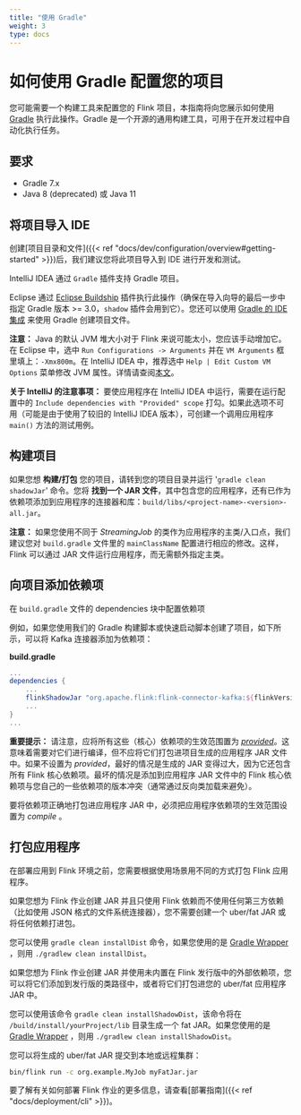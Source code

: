 ```yaml
---
title: "使用 Gradle"
weight: 3
type: docs
---
```

<!--
Licensed to the Apache Software Foundation (ASF) under one
or more contributor license agreements.  See the NOTICE file
distributed with this work for additional information
regarding copyright ownership.  The ASF licenses this file
to you under the Apache License, Version 2.0 (the
"License"); you may not use this file except in compliance
with the License.  You may obtain a copy of the License at

  http://www.apache.org/licenses/LICENSE-2.0

Unless required by applicable law or agreed to in writing,
software distributed under the License is distributed on an
"AS IS" BASIS, WITHOUT WARRANTIES OR CONDITIONS OF ANY
KIND, either express or implied.  See the License for the
specific language governing permissions and limitations
under the License.
-->

# 如何使用 Gradle 配置您的项目

您可能需要一个构建工具来配置您的 Flink 项目，本指南将向您展示如何使用 [Gradle](https://gradle.org) 执行此操作。Gradle 是一个开源的通用构建工具，可用于在开发过程中自动化执行任务。

## 要求

- Gradle 7.x 
- Java 8 (deprecated) 或 Java 11

## 将项目导入 IDE

创建[项目目录和文件]({{< ref "docs/dev/configuration/overview#getting-started" >}})后，我们建议您将此项目导入到 IDE 进行开发和测试。

IntelliJ IDEA 通过 `Gradle` 插件支持 Gradle 项目。

Eclipse 通过 [Eclipse Buildship](https://projects.eclipse.org/projects/tools.buildship) 插件执行此操作（确保在导入向导的最后一步中指定 Gradle 版本 >= 3.0，`shadow` 插件会用到它）。您还可以使用 [Gradle 的 IDE 集成](https://docs.gradle.org/current/userguide/userguide.html#ide-integration) 来使用 Gradle 创建项目文件。

**注意：** Java 的默认 JVM 堆大小对于 Flink 来说可能太小，您应该手动增加它。在 Eclipse 中，选中 `Run Configurations -> Arguments` 并在 `VM Arguments` 框里填上：`-Xmx800m`。在 IntelliJ IDEA 中，推荐选中 `Help | Edit Custom VM Options` 菜单修改 JVM 属性。详情请查阅[本文](https://intellij-support.jetbrains.com/hc/en-us/articles/206544869-Configuring-JVM-options-and-platform-properties)。

**关于 IntelliJ 的注意事项：** 要使应用程序在 IntelliJ IDEA 中运行，需要在运行配置中的 `Include dependencies with "Provided" scope` 打勾。如果此选项不可用（可能是由于使用了较旧的 IntelliJ IDEA 版本），可创建一个调用应用程序 `main()` 方法的测试用例。

## 构建项目

如果您想 __构建/打包__ 您的项目，请转到您的项目目录并运行 '`gradle clean shadowJar`' 命令。您将 __找到一个 JAR 文件__，其中包含您的应用程序，还有已作为依赖项添加到应用程序的连接器和库：`build/libs/<project-name>-<version>-all.jar`。

__注意：__ 如果您使用不同于 *StreamingJob* 的类作为应用程序的主类/入口点，我们建议您对 `build.gradle` 文件里的 `mainClassName` 配置进行相应的修改。这样，Flink 可以通过 JAR 文件运行应用程序，而无需额外指定主类。

## 向项目添加依赖项

在 `build.gradle` 文件的 dependencies 块中配置依赖项

例如，如果您使用我们的 Gradle 构建脚本或快速启动脚本创建了项目，如下所示，可以将 Kafka 连接器添加为依赖项：

**build.gradle**

```gradle
...
dependencies {
    ...  
    flinkShadowJar "org.apache.flink:flink-connector-kafka:${flinkVersion}"
    ...
}
...
```

**重要提示：** 请注意，应将所有这些（核心）依赖项的生效范围置为 [*provided*](https://maven.apache.org/guides/introduction/introduction-to-dependency-mechanism.html#dependency-scope)。这意味着需要对它们进行编译，但不应将它们打包进项目生成的应用程序 JAR 文件中。如果不设置为 *provided*，最好的情况是生成的 JAR 变得过大，因为它还包含所有 Flink 核心依赖项。最坏的情况是添加到应用程序 JAR 文件中的 Flink 核心依赖项与您自己的一些依赖项的版本冲突（通常通过反向类加载来避免）。

要将依赖项正确地打包进应用程序 JAR 中，必须把应用程序依赖项的生效范围设置为 *compile* 。

## 打包应用程序

在部署应用到 Flink 环境之前，您需要根据使用场景用不同的方式打包 Flink 应用程序。

如果您想为 Flink 作业创建 JAR 并且只使用 Flink 依赖而不使用任何第三方依赖（比如使用 JSON 格式的文件系统连接器），您不需要创建一个 uber/fat JAR 或将任何依赖打进包。

您可以使用 `gradle clean installDist` 命令，如果您使用的是 [Gradle Wrapper](https://docs.gradle.org/current/userguide/gradle_wrapper.html) ，则用 `./gradlew clean installDist`。

如果您想为 Flink 作业创建 JAR 并使用未内置在 Flink 发行版中的外部依赖项，您可以将它们添加到发行版的类路径中，或者将它们打包进您的 uber/fat 应用程序 JAR 中。

您可以使用该命令 `gradle clean installShadowDist`，该命令将在 `/build/install/yourProject/lib` 目录生成一个 fat JAR。如果您使用的是 [Gradle Wrapper](https://docs.gradle.org/current/userguide/gradle_wrapper.html) ，则用 `./gradlew clean installShadowDist`。

您可以将生成的 uber/fat JAR 提交到本地或远程集群：

```sh
bin/flink run -c org.example.MyJob myFatJar.jar
```

要了解有关如何部署 Flink 作业的更多信息，请查看[部署指南]({{< ref "docs/deployment/cli" >}})。
